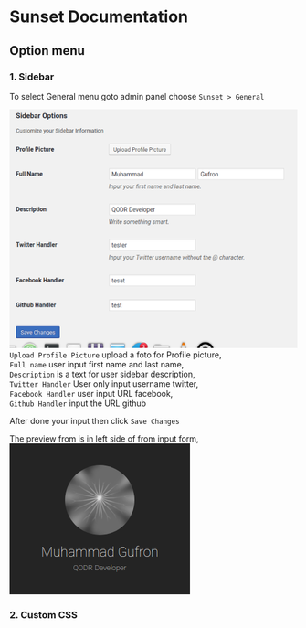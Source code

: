 # Sunset Documentation

## Option menu

### 1. Sidebar

To select General menu goto admin panel choose `Sunset > General`

![sidebar-form](img/option-1-sidebar-form.png)  
`Upload Profile Picture` upload a foto for Profile picture,  
`Full name` user input first name and last name,  
`Description` is a text for user sidebar description,  
`Twitter Handler` User only input username twitter,  
`Facebook Handler` user input URL facebook,  
`Github Handler` input the URL github

After done your input then click `Save Changes`  

The preview from is in left side of from input form,
![sidebar-form](img/option-1-sidebar-preview.png)  


### 2. Custom CSS
